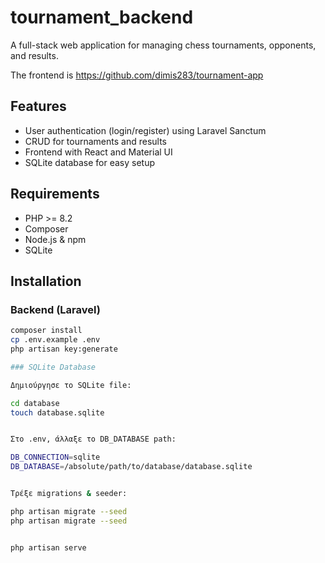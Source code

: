 # tournament_backend
A full-stack web application for managing chess tournaments, opponents, and results.

The frontend is https://github.com/dimis283/tournament-app
## Features

- User authentication (login/register) using Laravel Sanctum
- CRUD for tournaments and results
- Frontend with React and Material UI
- SQLite database for easy setup
## Requirements

- PHP >= 8.2
- Composer
- Node.js & npm
- SQLite

## Installation

### Backend (Laravel)

```bash
composer install
cp .env.example .env
php artisan key:generate

### SQLite Database

Δημιούργησε το SQLite file:

cd database
touch database.sqlite


Στο .env, άλλαξε το DB_DATABASE path:

DB_CONNECTION=sqlite
DB_DATABASE=/absolute/path/to/database/database.sqlite


Τρέξε migrations & seeder:

php artisan migrate --seed
php artisan migrate --seed


php artisan serve
